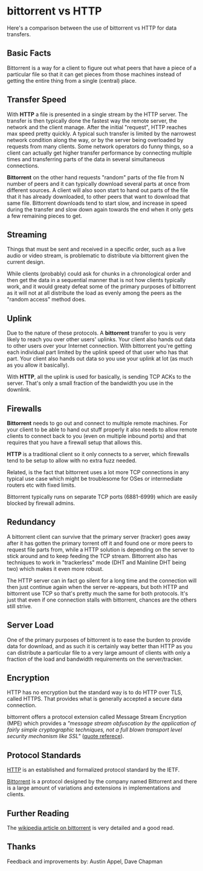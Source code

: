 # bittorrent vs HTTP

Here's a comparison between the use of bittorrent vs HTTP for data transfers.

## Basic Facts

Bittorrent is a way for a client to figure out what peers that have a piece of
a particular file so that it can get pieces from those machines instead of
getting the entire thing from a single (central) place.

## Transfer Speed

With **HTTP** a file is presented in a single stream by the HTTP server. The
transfer is then typically done the fastest way the remote server, the network
and the client manage. After the initial "request", HTTP reaches max speed
pretty quickly. A typical such transfer is limited by the narrowest network
condition along the way, or by the server being overloaded by requests from
many clients. Some network operators do funny things, so a client can actually
get higher transfer performance by connecting multiple times and transferring
parts of the data in several simultaneous connections.

**Bittorrent** on the other hand requests "random" parts of the file from N
number of peers and it can typically download several parts at once from
different sources. A client will also soon start to hand out parts of the file
that it has already downloaded, to other peers that want to download that same
file. Bittorrent downloads tend to start slow, and increase in speed during
the transfer and slow down again towards the end when it only gets a few
remaining pieces to get.

## Streaming

Things that must be sent and received in a specific order, such as a live
audio or video stream, is problematic to distribute via bittorrent given the
current design.

While clients (probably) could ask for chunks in a chronological order and
then get the data in a sequential manner that is not how clients typically
work, and it would greaty defeat some of the primary purposes of bittorrent as
it will not at all distribute the load as evenly among the peers as the
"random access" method does.

## Uplink

Due to the nature of these protocols. A **bittorrent** transfer to you is very
likely to reach you over other users' uplinks. Your client also hands out data
to other users over your Internet connection. With bittorrent you're getting
each individual part limited by the uplink speed of that user who has that
part. Your client also hands out data so you use your uplink at lot (as much
as you allow it basically).

With **HTTP**, all the uplink is used for basically, is sending TCP ACKs to
the server. That's only a small fraction of the bandwidth you use in the
downlink.

## Firewalls

**Bittorrent** needs to go out and connect to multiple remote machines. For
your client to be able to hand out stuff properly it also needs to allow
remote clients to connect back to you (even on multiple inbound ports) and
that requires that you have a firewall setup that allows this.

**HTTP** is a traditional client so it only connects to a server, which
firewalls tend to be setup to allow with no extra fuzz needed.

Related, is the fact that bittorrent uses a lot more TCP connections in any
typical use case which might be troublesome for OSes or intermediate routers
etc with fixed limits.

 Bittorrent typically runs on separate TCP ports (6881-6999) which are easily
blocked by firewall admins.

## Redundancy

A bittorrent client can survive that the primary server (tracker) goes away
after it has gotten the primary torrent off it and found one or more peers to
request file parts from, while a HTTP solution is depending on the server to
stick around and to keep feeding the TCP stream. Bittorrent also has
techniques to work in "trackerless" mode (DHT and Mainline DHT being two)
which makes it even more robust.

The HTTP server can in fact go silent for a long time and the connection will
then just continue again when the server re-appears, but both HTTP and
bittorrent use TCP so that's pretty much the same for both protocols. It's
just that even if one connection stalls with bittorrent, chances are the
others still strive.

## Server Load

One of the primary purposes of bittorrent is to ease the burden to
provide data for download, and as such it is certainly way better than
HTTP as you can distribute a particular file to a very large amount of
clients with only a fraction of the load and bandwidth requirements on the
server/tracker.

## Encryption

HTTP has no encryption but the standard way is to do HTTP over TLS, called
HTTPS. That provides what is generally accepted a secure data connection.

bittorrent offers a protocol extension called Message Stream Encryption (MPE)
which provides a *"message stream obfuscation by the application of fairly
simple cryptographic techniques, not a full blown transport level security
mechanism like SSL"* ([quote referece](http://www.azureuswiki.com/index.php/Message_Stream_Encryption)).

## Protocol Standards

[HTTP](http://www.ietf.org/rfc/rfc7230.txt) is an established and formalized
protocol standard by the IETF.

[Bittorrent](http://www.bittorrent.org/beps/bep_0003.html) is a protocol
designed by the company named Bittorrent and there is a large amount of
variations and extensions in implementations and clients.

## Further Reading

The [wikipedia article on
bittorrent](http://en.wikipedia.org/wiki/BitTorrent_%28protocol%29) is very
detailed and a good read.

## Thanks

Feedback and improvements by: Austin Appel, Dave Chapman
